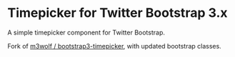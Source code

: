 Timepicker for Twitter Bootstrap 3.x
=======

A simple timepicker component for Twitter Bootstrap.

Fork of <a href="http://m3wolf.github.com/bootstrap3-timepicker">m3wolf / bootstrap3-timepicker</a>, with updated bootstrap classes.


